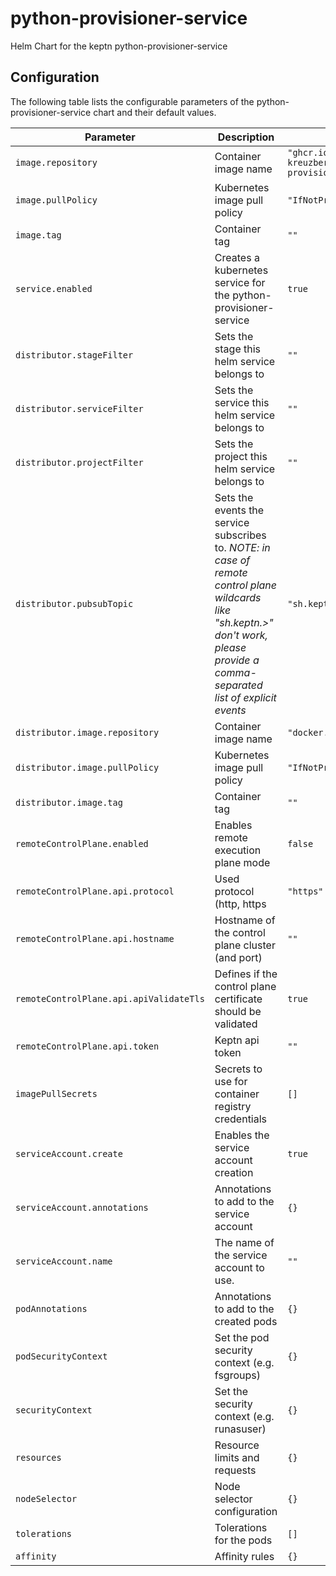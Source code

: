 
python-provisioner-service
===========

Helm Chart for the keptn python-provisioner-service


## Configuration

The following table lists the configurable parameters of the python-provisioner-service chart and their default values.

| Parameter                | Description             | Default        |
| ------------------------ | ----------------------- | -------------- |
| `image.repository` | Container image name | `"ghcr.io/christian-kreuzberger-dtx/python-provisioner-service"` |
| `image.pullPolicy` | Kubernetes image pull policy | `"IfNotPresent"` |
| `image.tag` | Container tag | `""` |
| `service.enabled` | Creates a kubernetes service for the python-provisioner-service | `true` |
| `distributor.stageFilter` | Sets the stage this helm service belongs to | `""` |
| `distributor.serviceFilter` | Sets the service this helm service belongs to | `""` |
| `distributor.projectFilter` | Sets the project this helm service belongs to | `""` |
| `distributor.pubsubTopic` | Sets the events the service subscribes to. *NOTE: in case of remote control plane wildcards like "sh.keptn.>" don't work, please provide a comma-separated list of explicit events* | `"sh.keptn.>"` |
| `distributor.image.repository` | Container image name | `"docker.io/keptn/distributor"` |
| `distributor.image.pullPolicy` | Kubernetes image pull policy | `"IfNotPresent"` |
| `distributor.image.tag` | Container tag | `""` |
| `remoteControlPlane.enabled` | Enables remote execution plane mode | `false` |
| `remoteControlPlane.api.protocol` | Used protocol (http, https | `"https"` |
| `remoteControlPlane.api.hostname` | Hostname of the control plane cluster (and port) | `""` |
| `remoteControlPlane.api.apiValidateTls` | Defines if the control plane certificate should be validated | `true` |
| `remoteControlPlane.api.token` | Keptn api token | `""` |
| `imagePullSecrets` | Secrets to use for container registry credentials | `[]` |
| `serviceAccount.create` | Enables the service account creation | `true` |
| `serviceAccount.annotations` | Annotations to add to the service account | `{}` |
| `serviceAccount.name` | The name of the service account to use. | `""` |
| `podAnnotations` | Annotations to add to the created pods | `{}` |
| `podSecurityContext` | Set the pod security context (e.g. fsgroups) | `{}` |
| `securityContext` | Set the security context (e.g. runasuser) | `{}` |
| `resources` | Resource limits and requests | `{}` |
| `nodeSelector` | Node selector configuration | `{}` |
| `tolerations` | Tolerations for the pods | `[]` |
| `affinity` | Affinity rules | `{}` |





